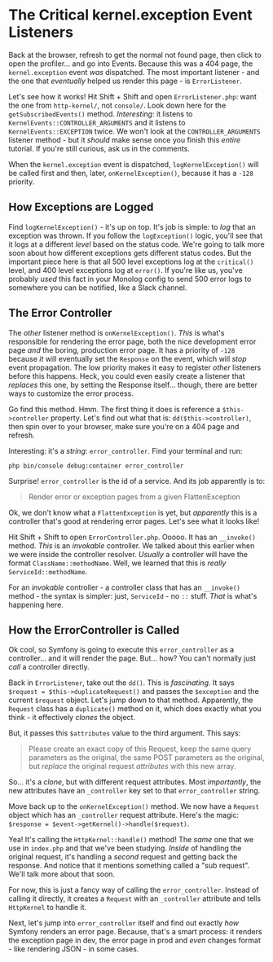 # The Critical kernel.exception Event Listeners

Back at the browser, refresh to get the normal not found page, then click to open
the profiler... and go into Events. Because this was a 404 page, the
`kernel.exception` event *was* dispatched. The most important listener - and the
one that *eventually* helped us render this page - is `ErrorListener`.

Let's see how it works! Hit Shift + Shift and open `ErrorListener.php`: want the
one from `http-kernel/`, not `console/`. Look down here for the
`getSubscribedEvents()` method. *Interesting*: it listens to
`KernelEvents::CONTROLLER_ARGUMENTS` and it listens to `KernelEvents::EXCEPTION`
twice. We won't look at the `CONTROLLER_ARGUMENTS` listener method - but it
*should* make sense once you finish this *entire* tutorial. If you're still
curious, ask us in the comments.

When the `kernel.exception` event is dispatched, `logKernelException()` will be
called first and then, later, `onKernelException()`, because it has a `-128`
priority.

## How Exceptions are Logged

Find `logKernelException()` - it's up on top. It's job is simple: to *log* that
an exception was thrown. If you follow the `logException()` logic, you'll see
that it logs at a different *level* based on the status code. We're going to talk
more soon about how different exceptions gets different status codes. But the
important piece here is that all 500 level exceptions log at the `critical()`
level, and 400 level exceptions log at `error()`. If you're like us, you've
probably *used* this fact in your Monolog config to send 500 error logs to somewhere
you can be notified, like a Slack channel.

## The Error Controller

The *other* listener method is `onKernelException()`. *This* is what's responsible
for rendering the error page, both the nice development error page *and* the
boring, production error page. It has a priority of `-128` because *it* will
eventually set the `Response` on the event, which will *stop* event propagation.
The low priority makes it easy to register *other* listeners before this happens.
Heck, you could even easily create a listener that *replaces* this one, by
setting the Response itself... though, there are better ways to customize the
error process.

Go find this method. Hmm. The first thing it does is reference a
`$this->controller` property. Let's find out what that is:
`dd($this->controller)`, then spin over to your browser, make sure you're on a
404 page and refresh.

Interesting: it's a *string*: `error_controller`. Find your terminal and run:

```terminal
php bin/console debug:container error_controller
```

Surprise! `error_controller` is the id of a service. And its job apparently is to:

> Render error or exception pages from a given FlattenException

Ok, we don't know what a `FlattenException` is yet, but *apparently* this is
a controller that's good at rendering error pages. Let's see what it looks like!

Hit Shift + Shift to open `ErrorController.php`. Ooooo. It has an `__invoke()`
method. *This* is an *invokable* controller. We talked about this earlier when
we were inside the controller resolver. *Usually* a controller will have the
format `ClassName::methodName`. Well, we learned that this is *really*
`ServiceId::methodName`.

For an *invokable* controller - a controller class that has an `__invoke()` method -
the syntax is simpler: just, `ServiceId` - no `::` stuff. *That* is what's
happening here.

## How the ErrorController is Called

Ok cool, so Symfony is going to execute this `error_controller` as a controller...
and it will render the page. But... how? You can't normally just *call* a controller
directly.

Back in `ErrorListener`, take out the `dd()`. This is *fascinating*. It says
`$request = $this->duplicateRequest()` and passes the `$exception` and the
current `$request` object. Let's jump down to that method. Apparently, the
`Request` class has a `duplicate()` method on it, which does exactly what you
think - it effectively *clones* the object.

But, it passes this `$attributes` value to the third argument. This says:

> Please create an exact copy of this Request, keep the same query parameters
> as the original, the same POST parameters as the original, but *replace*
> the original request *attributes* with this new array.

So... it's a *clone*, but with different request attributes. Most *importantly*,
the new attributes have an `_controller` key set to that `error_controller` string.

Move back up to the `onKernelException()` method. We now have a `Request` object
which has an `_controller` request attribute. Here's the magic:
`$response = $event->getKernel()->handle($request)`.

Yea! It's calling the `HttpKernel::handle()` method! The *same* one that we
use in `index.php` and that we've been studying. *Inside* of handling the original
request, it's handling a *second* request and getting back the response. And notice
that it mentions something called a "sub request". We'll talk more about that soon.

For now, this is just a fancy way of calling the `error_controller`. Instead of
calling it directly, it creates a `Request` with an `_controller` attribute
and tells `HttpKernel` to handle it.

Next, let's jump into `error_controller` itself and find out exactly *how*
Symfony renders an error page. Because, that's a smart process: it renders the
exception page in dev, the error page in prod and *even* changes format - like
rendering JSON - in some cases.
